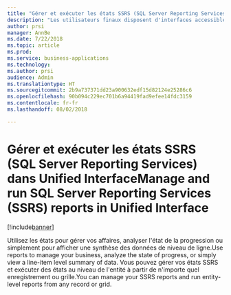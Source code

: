 ```yaml
---
title: "Gérer et exécuter les états SSRS (SQL Server Reporting Services) dans Unified Interface"
description: "Les utilisateurs finaux disposent d'interfaces accessibles pour créer, gérer et exécuter des états Reporting Services"
author: prsi
manager: AnnBe
ms.date: 7/22/2018
ms.topic: article
ms.prod: 
ms.service: business-applications
ms.technology: 
ms.author: prsi
audience: Admin
ms.translationtype: HT
ms.sourcegitcommit: 2b9a737371dd23a900632edf15d82124e25286c6
ms.openlocfilehash: 90b094c229ec701b6a94419fad9efee14fdc3159
ms.contentlocale: fr-fr
ms.lasthandoff: 08/02/2018

---
```

# <a name="manage-and-run-sql-server-reporting-services-ssrs-reports-in-unified-interface"></a><span data-ttu-id="b501c-103">Gérer et exécuter les états SSRS (SQL Server Reporting Services) dans Unified Interface</span><span class="sxs-lookup"><span data-stu-id="b501c-103">Manage and run SQL Server Reporting Services (SSRS) reports in Unified Interface</span></span>

[!include[banner](../../includes/banner.md)]

<span data-ttu-id="b501c-104">Utilisez les états pour gérer vos affaires, analyser l'état de la progression ou simplement pour afficher une synthèse des données de niveau de ligne.</span><span class="sxs-lookup"><span data-stu-id="b501c-104">Use reports to manage your business, analyze the state of progress, or simply view a line-item level summary of data.</span></span> <span data-ttu-id="b501c-105">Vous pouvez gérer vos états SSRS et exécuter des états au niveau de l'entité à partir de n'importe quel enregistrement ou grille.</span><span class="sxs-lookup"><span data-stu-id="b501c-105">You can manage your SSRS reports and run entity-level reports from any record or grid.</span></span>

